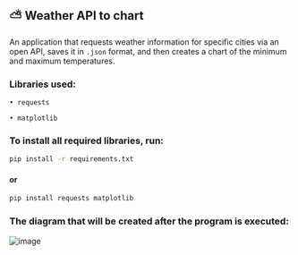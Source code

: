 ## ⛅ Weather API to chart

An application that requests weather information for specific cities via an open API, saves it in `.json` format, and then creates a chart of the minimum and maximum temperatures.

### Libraries used:

    • requests

    • matplotlib

### To install all required libraries, run:

```bash
pip install -r requirements.txt
```
#### or
```bash
pip install requests matplotlib
```

### The diagram that will be created after the program is executed:
![image](https://github.com/user-attachments/assets/387422c6-4c0c-489c-a4f8-e3065bfb0d2f)
